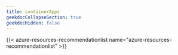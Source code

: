 ```yaml
---
title: containerApps
geekdocCollapseSection: true
geekdocHidden: false
---
```


{{< azure-resources-recommendationlist name="azure-resources-recommendationlist" >}}

